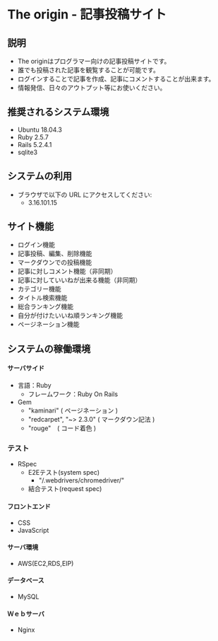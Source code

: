 # The origin - 記事投稿サイト

## 説明

* The originはプログラマー向けの記事投稿サイトです。
* 誰でも投稿された記事を観覧することが可能です。
* ログインすることで記事を作成、記事にコメントすることが出来ます。
* 情報発信、日々のアウトプット等にお使いください。

## 推奨されるシステム環境

* Ubuntu 18.04.3
* Ruby 2.5.7
* Rails 5.2.4.1
* sqlite3

## システムの利用

* ブラウザで以下の URL にアクセスしてください:
  * 3.16.101.15
  
## サイト機能
  * ログイン機能
  * 記事投稿、編集、削除機能
  * マークダウンでの投稿機能
  * 記事に対しコメント機能（非同期）
  * 記事に対していいねが出来る機能（非同期）
  * カテゴリー機能
  * タイトル検索機能
  * 総合ランキング機能
  * 自分が付けたいいね順ランキング機能
  * ページネーション機能
  
## システムの稼働環境
  
  #### サーバサイド
  * 言語：Ruby
    * フレームワーク：Ruby On Rails
  * Gem
    * "kaminari" ( ページネーション )
    * "redcarpet", "~> 2.3.0" ( マークダウン記法 )
    * "rouge"　( コード着色 )
  ### テスト
  * RSpec
    * E2Eテスト(system spec)
      * "/.webdrivers/chromedriver/"
    * 結合テスト(request spec)
  #### フロントエンド
  * CSS
  * JavaScript
  #### サーバ環境
  * AWS(EC2,RDS,EIP)
  #### データベース
  * MySQL
  #### Ｗｅｂサーバ
  * Nginx